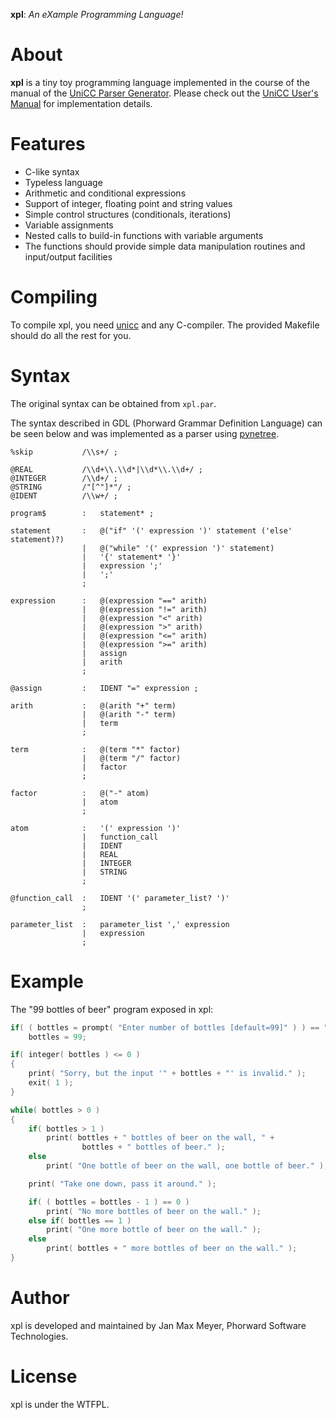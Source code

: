 **xpl**: *An eXample Programming Language!*

# About

**xpl** is a tiny toy programming language implemented in the course of the manual of the [UniCC Parser Generator](https://github.com/phorward/unicc).
Please check out the [UniCC User's Manual](http://phorward.info/download/unicc/unicc.pdf) for implementation details.

# Features

- C-like syntax
- Typeless language
- Arithmetic and conditional expressions
- Support of integer, floating point and string values
- Simple control structures (conditionals, iterations)
- Variable assignments
- Nested calls to build-in functions with variable arguments
- The functions should provide simple data manipulation routines and input/output facilities

# Compiling

To compile xpl, you need [unicc](https://github.com/phorward/unicc) and any C-compiler. The provided Makefile should do all the rest for you.

# Syntax

The original syntax can be obtained from `xpl.par`.

The syntax described in GDL (Phorward Grammar Definition Language) can be
seen below and was implemented as a parser using [pynetree](https://github.com/phorward/pynetree).

```
%skip           /\\s+/ ;

@REAL           /\\d+\\.\\d*|\\d*\\.\\d+/ ;
@INTEGER        /\\d+/ ;
@STRING         /"[^"]*"/ ;
@IDENT          /\\w+/ ;

program$        :   statement* ;

statement       :   @("if" '(' expression ')' statement ('else' statement)?)
                |   @("while" '(' expression ')' statement)
                |   '{' statement* '}'
                |   expression ';'
                |   ';'
                ;

expression      :   @(expression "==" arith)
                |   @(expression "!=" arith)
                |   @(expression "<" arith)
                |   @(expression ">" arith)
                |   @(expression "<=" arith)
                |   @(expression ">=" arith)
                |   assign
                |   arith
                ;

@assign         :   IDENT "=" expression ;

arith           :   @(arith "+" term)
                |   @(arith "-" term)
                |   term
                ;

term            :   @(term "*" factor)
                |   @(term "/" factor)
                |   factor
                ;

factor          :   @("-" atom)
                |   atom
                ;

atom            :   '(' expression ')'
                |   function_call
                |   IDENT
                |   REAL
                |   INTEGER
                |   STRING
                ;

@function_call  :   IDENT '(' parameter_list? ')'
                ;

parameter_list  :   parameter_list ',' expression
                |   expression
                ;
```

# Example

The "99 bottles of beer" program exposed in xpl:

```c
if( ( bottles = prompt( "Enter number of bottles [default=99]" ) ) == "" )
    bottles = 99;

if( integer( bottles ) <= 0 )
{
    print( "Sorry, but the input '" + bottles + "' is invalid." );
    exit( 1 );
}

while( bottles > 0 )
{
    if( bottles > 1 )
        print( bottles + " bottles of beer on the wall, " +
                bottles + " bottles of beer." );
    else
        print( "One bottle of beer on the wall, one bottle of beer." );

    print( "Take one down, pass it around." );

    if( ( bottles = bottles - 1 ) == 0 )
        print( "No more bottles of beer on the wall." );
    else if( bottles == 1 )
        print( "One more bottle of beer on the wall." );
    else
        print( bottles + " more bottles of beer on the wall." );
}
```

# Author

xpl is developed and maintained by Jan Max Meyer, Phorward Software Technologies.

# License

xpl is under the WTFPL.
